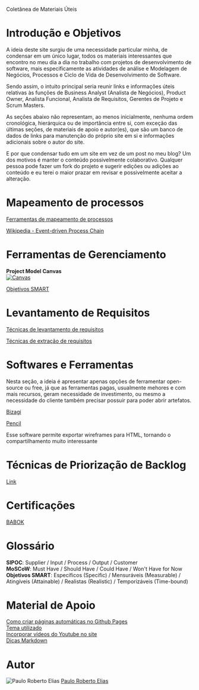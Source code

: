 Coletânea de Materiais Úteis

# Introdução e Objetivos

A ideia deste site surgiu de uma necessidade particular minha, de condensar em um único lugar, todos os materiais interessantes que encontro no meu dia a dia no trabalho com projetos de desenvolvimento de software, mais especificamente as atividades de análise e Modelagem de Negócios, Processos e Ciclo de Vida de Desenvolvimento de Software.  

Sendo assim, o intuito principal seria reunir links e informações úteis relativas às funções de Business Analyst (Analista de Negócios), Product Owner, Analista Funcional, Analista de Requisitos, Gerentes de Projeto e Scrum Masters.  

As seções abaixo não representam, ao menos inicialmente, nenhuma ordem cronológica, hierárquica ou de importância entre si, com exceção das últimas seções, de materiais de apoio e autor(es), que são um banco de dados de links para manutenção do próprio site em si e informações adicionais sobre o autor do site. 

E por que condensar tudo em um site em vez de um post no meu blog? Um dos motivos é manter o conteúdo possivelmente colaborativo. Qualquer pessoa pode fazer um fork do projeto e sugerir edições ou adições ao conteúdo e eu terei o maior prazar em revisar e possivelmente aceitar a alteração.

# Mapeamento de processos

[Ferramentas de mapeamento de processos](https://www.lecom.com.br/blog/ferramentas-para-mapear-processos/)

[Wikipedia - Event-driven Process Chain](https://en.wikipedia.org/wiki/Event-driven_process_chain)

# Ferramentas de Gerenciamento

**Project Model Canvas**  
[![Canvas](http://img.youtube.com/vi/lNfHODEQ-c8/0.jpg)](http://www.youtube.com/watch?v=lNfHODEQ-c8 "Canvas")  

[Objetivos SMART](https://www.portal-gestao.com/artigos/6197-o-que-s%C3%A3o-objectivos-smart.html)

# Levantamento de Requisitos

[Técnicas de levantamento de requisitos](https://www.devmedia.com.br/tecnicas-para-levantamento-de-requisitos/9151)

[Técnicas de extração de requisitos](https://www.tiespecialistas.com.br/tecnicas-de-extracao-de-requisitos/)

# Softwares e Ferramentas

Nesta seção, a ideia é apresentar apenas opções de ferramentar open-source ou free, já que as ferramentas pagas, usualmente mehores e com mais recursos, geram necessidade de investimento, ou mesmo a necessidade do cliente também precisar possuir para poder abrir artefatos.

[Bizagi](https://portal.bizagi.com//en/download-modeler-confirmation?dwl=d40fb20ffc91a0cbb20cb8f7c328a52ff42ff11d)

[Pencil](https://pencil.evolus.vn/)

Esse software permite exportar wireframes para HTML, tornando o compartilhamento muito interessante

# Técnicas de Priorização de Backlog

[Link](https://imasters.com.br/devsecops/algumas-tecnicas-de-priorizacao-do-backlog)

# Certificações

[BABOK](http://www.iiba.org.br/index.php/consultar/44-certificacao)

# Glossário

**SIPOC**: Supplier / Input / Process / Output / Customer  
**MoSCoW**: Must Have / Should Have / Could Have / Won't Have for Now  
**Objetivos SMART**: Específicos (Specific) / Mensuráveis (Measurable) / Atingíveis (Attainable) / Realistas (Realistic) / Temporizáveis (Time-bound)

# Material de Apoio

[Como criar páginas automáticas no Github Pages](https://nicolas-van.github.io/easy-markdown-to-github-pages/)  
[Tema utilizado](https://github.com/pages-themes/leap-day)  
[Incorporar vídeos do Youtube no site](http://embedyoutube.org/)  
[Dicas Markdown](https://blog.da2k.com.br/2015/02/08/aprenda-markdown/)

# Autor

![Paulo Roberto Elias](https://paulorobertoelias.com/img/profile.png)
[Paulo Roberto Elias](https://paulorobertoelias.com)
